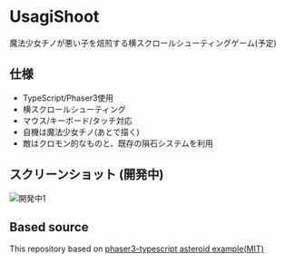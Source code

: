 # UsagiShoot
魔法少女チノが悪い子を焙煎する横スクロールシューティングゲーム(予定)

## 仕様
- TypeScript/Phaser3使用
- 横スクロールシューティング
- マウス/キーボード/タッチ対応
- 自機は魔法少女チノ(あとで描く)
- 敵はクロモン的なものと、既存の隕石システムを利用

## スクリーンショット (開発中)
![開発中1](https://github.com/Dosugamea/UsagiShoot/blob/main/imgs/1.gif?raw=true "メイン画面")

## Based source
This repository based on [phaser3-typescript asteroid example(MIT)](https://github.com/digitsensitive/phaser3-typescript/tree/master/src/games/asteroid)
